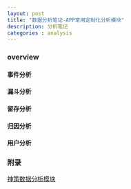```yaml
---
layout: post
title: "数据分析笔记-APP常用定制化分析模块"
description: 分析笔记
categories : analysis
---
```


<!-- more -->

### overview

#### 事件分析

#### 漏斗分析

#### 留存分析

#### 归因分析

#### 用户分析

### 附录
[神策数据分析模块](https://manual.sensorsdata.cn/sa/latest/guide_analytics-1573429.html)